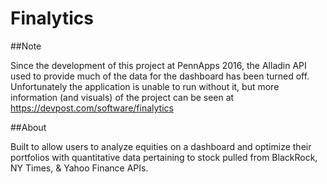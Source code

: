 # Finalytics

##Note

Since the development of this project at PennApps 2016, the Alladin API used to provide much of the data for the dashboard has been turned off. Unfortunately the application is unable to run without it, but more information (and visuals) of the project can be seen at https://devpost.com/software/finalytics

##About

Built to allow users to analyze equities on a dashboard and optimize their portfolios
with quantitative data pertaining to stock pulled from BlackRock, NY Times, & Yahoo
Finance APIs.


